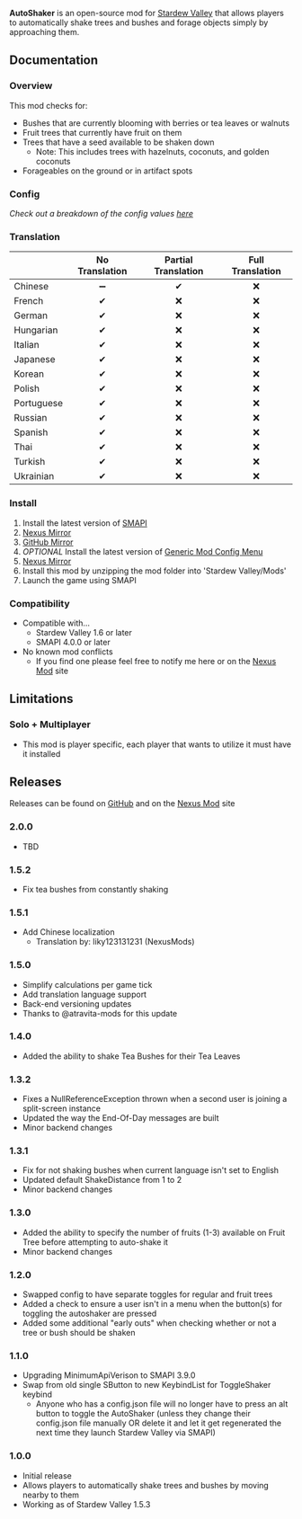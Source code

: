 **AutoShaker** is an open-source mod for [Stardew Valley](https://stardewvalley.net) that allows players to automatically shake trees and bushes and forage objects simply by approaching them.

## Documentation
### Overview
This mod checks for:
- Bushes that are currently blooming with berries or tea leaves or walnuts
- Fruit trees that currently have fruit on them
- Trees that have a seed available to be shaken down
  - Note: This includes trees with hazelnuts, coconuts, and golden coconuts
- Forageables on the ground or in artifact spots

### Config
_Check out a breakdown of the config values [here](config.md)_

### Translation
&nbsp;     | No Translation  | Partial Translation  | Full Translation
:--------- | :-------------: | :------------------: | :---------------:
Chinese    | ➖             | ✔                   | ❌
French     | ✔             | ❌                   | ❌
German     | ✔             | ❌                   | ❌
Hungarian  | ✔             | ❌                   | ❌
Italian    | ✔             | ❌                   | ❌
Japanese   | ✔             | ❌                   | ❌
Korean     | ✔             | ❌                   | ❌
Polish     | ✔             | ❌                   | ❌
Portuguese | ✔             | ❌                   | ❌
Russian    | ✔             | ❌                   | ❌
Spanish    | ✔             | ❌                   | ❌
Thai       | ✔             | ❌                   | ❌
Turkish    | ✔             | ❌                   | ❌
Ukrainian  | ✔             | ❌                   | ❌

### Install
1. Install the latest version of [SMAPI](https://smapi.io)
  1. [Nexus Mirror](https://www.nexusmods.com/stardewvalley/mods/2400)
  2. [GitHub Mirror](https://github.com/Pathoschild/SMAPI/releases)
2. *OPTIONAL* Install the latest version of [Generic Mod Config Menu](https://spacechase0.com/mods/stardew-valley/generic-mod-config-menu/)
  1. [Nexus Mirror](https://www.nexusmods.com/stardewvalley/mods/5098)
3. Install this mod by unzipping the mod folder into 'Stardew Valley/Mods'
4. Launch the game using SMAPI

### Compatibility
- Compatible with...
  - Stardew Valley 1.6 or later
  - SMAPI 4.0.0 or later
- No known mod conflicts
  - If you find one please feel free to notify me here or on the [Nexus Mod](https://www.nexusmods.com/stardewvalley/mods/7736) site

## Limitations
### Solo + Multiplayer
- This mod is player specific, each player that wants to utilize it must have it installed

## Releases
Releases can be found on [GitHub](https://github.com/jag3dagster/AutoShaker/releases) and on the [Nexus Mod](https://www.nexusmods.com/stardewvalley/mods/7736) site
### 2.0.0
- TBD
### 1.5.2
- Fix tea bushes from constantly shaking
### 1.5.1
- Add Chinese localization
  - Translation by: liky123131231 (NexusMods)
### 1.5.0
- Simplify calculations per game tick
- Add translation language support
- Back-end versioning updates
- Thanks to @atravita-mods for this update
### 1.4.0
- Added the ability to shake Tea Bushes for their Tea Leaves
### 1.3.2
- Fixes a NullReferenceException thrown when a second user is joining a split-screen instance
- Updated the way the End-Of-Day messages are built
- Minor backend changes
### 1.3.1
- Fix for not shaking bushes when current language isn't set to English
- Updated default ShakeDistance from 1 to 2
- Minor backend changes
### 1.3.0
- Added the ability to specify the number of fruits (1-3) available on Fruit Tree before attempting to auto-shake it
- Minor backend changes
### 1.2.0
- Swapped config to have separate toggles for regular and fruit trees
- Added a check to ensure a user isn't in a menu when the button(s) for toggling the autoshaker are pressed
- Added some additional "early outs" when checking whether or not a tree or bush should be shaken
### 1.1.0
- Upgrading MinimumApiVerison to SMAPI 3.9.0
- Swap from old single SButton to new KeybindList for ToggleShaker keybind
  - Anyone who has a config.json file will no longer have to press an alt button to toggle the AutoShaker (unless they change their config.json file manually OR delete it and let it get regenerated the next time they launch Stardew Valley via SMAPI)
### 1.0.0
- Initial release
- Allows players to automatically shake trees and bushes by moving nearby to them
- Working as of Stardew Valley 1.5.3

